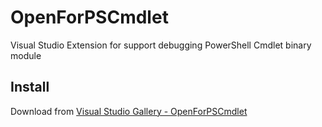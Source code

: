 # OpenForPSCmdlet
Visual Studio Extension for support debugging PowerShell Cmdlet binary module

Install
---
Download from [Visual Studio Gallery - OpenForPSCmdlet](https://visualstudiogallery.msdn.microsoft.com/b1f391f5-c6eb-4d4b-be4d-b03a7fe236af)